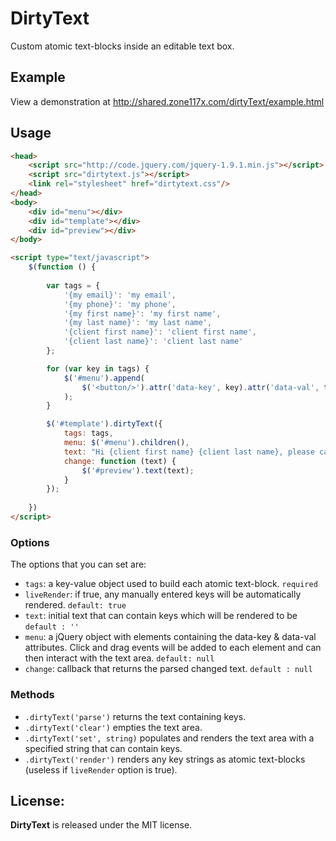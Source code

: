 DirtyText
=========

Custom atomic text-blocks inside an editable text box.



Example
-------

View a demonstration at http://shared.zone117x.com/dirtyText/example.html

Usage
-----
```html
<head>
    <script src="http://code.jquery.com/jquery-1.9.1.min.js"></script>
    <script src="dirtytext.js"></script>
    <link rel="stylesheet" href="dirtytext.css"/>
</head>
<body>
    <div id="menu"></div>
    <div id="template"></div>
    <div id="preview"></div>
</body>

<script type="text/javascript">
    $(function () {
        
        var tags = {
            '{my email}': 'my email',
            '{my phone}': 'my phone',
            '{my first name}': 'my first name',
            '{my last name}': 'my last name',
            '{client first name}': 'client first name',
            '{client last name}': 'client last name'
        };

        for (var key in tags) {
            $('#menu').append(
                $('<button/>').attr('data-key', key).attr('data-val', tags[key]).text(tags[key])
            );
        }

        $('#template').dirtyText({
            tags: tags,
            menu: $('#menu').children(),
            text: "Hi {client first name} {client last name}, please call me at {my phone}.",
            change: function (text) {
                $('#preview').text(text);
            }
        });
        
    })
</script>
```


### Options

The options that you can set are:

 * ```tags```: a key-value object used to build each atomic text-block. `required`
 * ```liveRender```: if true, any manually entered keys will be automatically rendered. `default: true`
 * ```text```: initial text that can contain keys which will be rendered to be  `default : ''`
 * ```menu```: a jQuery object with elements containing the data-key & data-val attributes. Click and drag events will be added to each element and can then interact with the text area. `default: null`
 * ```change```: callback that returns the parsed changed text. `default : null`


### Methods

 * ```.dirtyText('parse')``` returns the text containing keys.
 * ```.dirtyText('clear')``` empties the text area.
 * ```.dirtyText('set', string)``` populates and renders the text area with a specified string that can contain keys.
 * ```.dirtyText('render')``` renders any key strings as atomic text-blocks (useless if `liveRender` option is true).



License:
-----

__DirtyText__ is released under the MIT license.
